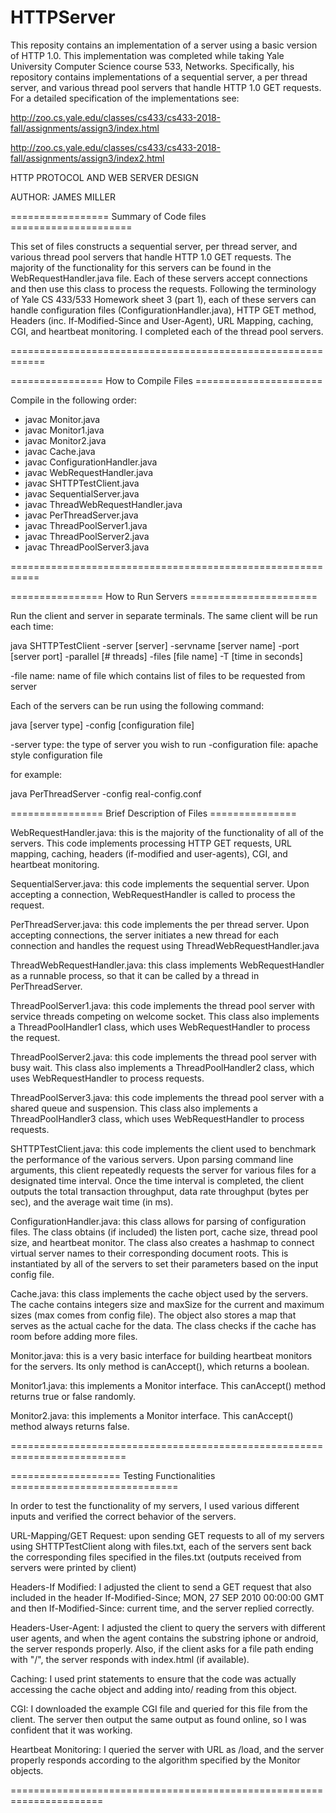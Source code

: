 # HTTPServer
This reposity contains an implementation of a server using a basic version of HTTP 1.0. This implementation was completed while taking Yale University Computer Science course 533, Networks. Specifically, his repository contains implementations of a sequential server, a per thread server, and various thread pool servers that handle HTTP 1.0 GET requests. For a detailed specification of the implementations see:

http://zoo.cs.yale.edu/classes/cs433/cs433-2018-fall/assignments/assign3/index.html

http://zoo.cs.yale.edu/classes/cs433/cs433-2018-fall/assignments/assign3/index2.html

HTTP PROTOCOL AND WEB SERVER DESIGN

AUTHOR: JAMES MILLER

================= Summary of Code files =====================

This set of files constructs a sequential server, per thread
server, and various thread pool servers that handle HTTP 1.0
GET requests. The majority of the functionality for this servers
can be found in the WebRequestHandler.java file. Each of these
servers accept connections and then use this class to process
the requests. Following the terminology of Yale CS 433/533
Homework sheet 3 (part 1), each of these servers can handle
configuration files (ConfigurationHandler.java), HTTP GET
method, Headers (inc. If-Modified-Since and User-Agent),
URL Mapping, caching, CGI, and heartbeat monitoring. I completed
each of the thread pool servers.

============================================================

================ How to Compile Files ======================

Compile in the following order:

- javac Monitor.java
- javac Monitor1.java
- javac Monitor2.java
- javac Cache.java
- javac ConfigurationHandler.java
- javac WebRequestHandler.java
- javac SHTTPTestClient.java
- javac SequentialServer.java
- javac ThreadWebRequestHandler.java
- javac PerThreadServer.java
- javac ThreadPoolServer1.java
- javac ThreadPoolServer2.java
- javac ThreadPoolServer3.java

===========================================================

================ How to Run Servers ======================

Run the client and server in separate terminals. The same client
will be run each time:

java SHTTPTestClient -server [server] -servname [server name] -port [server port] -parallel [# threads] -files [file name] -T [time in seconds]

-file name: name of file which contains list of files to be requested from server

Each of the servers can be run using the following command:

java [server type] -config [configuration file]

-server type: the type of server you wish to run
-configuration file: apache style configuration file

for example:

java PerThreadServer -config real-config.conf

================ Brief Description of Files ===============

WebRequestHandler.java: this is the majority of the functionality
of all of the servers. This code implements processing HTTP GET
requests, URL mapping, caching, headers (if-modified and user-agents),
CGI, and heartbeat monitoring.

SequentialServer.java: this code implements the sequential server.
Upon accepting a connection, WebRequestHandler is called to process
the request.

PerThreadServer.java: this code implements the per thread server.
Upon accepting connections, the server initiates a new thread for
each connection and handles the request using ThreadWebRequestHandler.java

ThreadWebRequestHandler.java: this class implements WebRequestHandler as
a runnable process, so that it can be called by a thread in
PerThreadServer.

ThreadPoolServer1.java: this code implements the thread pool server
with service threads competing on welcome socket. This class also
implements a ThreadPoolHandler1 class, which uses WebRequestHandler
to process the request.

ThreadPoolServer2.java: this code implements the thread pool server
with busy wait. This class also implements a ThreadPoolHandler2 class,
which uses WebRequestHandler to process requests.

ThreadPoolServer3.java: this code implements the thread pool server
with a shared queue and suspension. This class also implements a
ThreadPoolHandler3 class, which uses WebRequestHandler to process requests.

SHTTPTestClient.java: this code implements the client used to benchmark
the performance of the various servers. Upon parsing command line arguments,
this client repeatedly requests the server for various files for a designated
time interval. Once the time interval is completed, the client outputs
the total transaction throughput, data rate throughput (bytes per sec), and
the average wait time (in ms).

ConfigurationHandler.java: this class allows for parsing of configuration
files. The class obtains (if included) the listen port, cache size,
thread pool size, and heartbeat monitor. The class also creates a hashmap
to connect virtual server names to their corresponding document roots.
This is instantiated by all of the servers to set their parameters based
on the input config file.

Cache.java: this class implements the cache object used by the servers.
The cache contains integers size and maxSize for the current and maximum
sizes (max comes from config file). The object also stores a map that serves
as the actual cache for the data. The class checks if the cache has room
before adding more files.

Monitor.java: this is a very basic interface for building heartbeat monitors
for the servers. Its only method is canAccept(), which returns a boolean.

Monitor1.java: this implements a Monitor interface. This canAccept() method
returns true or false randomly.

Monitor2.java: this implements a Monitor interface. This canAccept() method
always returns false.

==========================================================================

=================== Testing Functionalities =============================

In order to test the functionality of my servers, I used various different
inputs and verified the correct behavior of the servers.

URL-Mapping/GET Request: upon sending GET requests to all of my servers
using SHTTPTestClient along with files.txt, each of the servers sent
back the corresponding files specified in the files.txt (outputs received
from servers were printed by client)

Headers-If Modified: I adjusted the client to send a GET request that
also included in the header If-Modified-Since; MON, 27 SEP 2010 00:00:00 GMT
and then If-Modified-Since: current time, and the server replied correctly.

Headers-User-Agent: I adjusted the client to query the servers with different
user agents, and when the agent contains the substring iphone or android,
the server responds properly. Also, if the client asks for a file path ending
with "/", the server responds with index.html (if available).

Caching: I used print statements to ensure that the code was actually
accessing the cache object and adding into/ reading from this object.

CGI: I downloaded the example CGI file and queried for this file from
the client. The server then output the same output as found online,
so I was confident that it was working.

Heartbeat Monitoring: I queried the server with URL as /load, and
the server properly responds according to the algorithm specified
by the Monitor objects.

======================================================================
